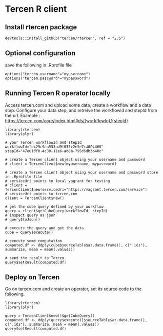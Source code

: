 # Tercen R client

## Install rtercen package

```
devtools::install_github("tercen/rtercen", ref = "2.5")
```

## Optional configuration
save the following in .Rprofile file
```
options("tercen.username"="myusername")
options("tercen.password"="mypassword")
```

## Running Tercen R operator locally

Access tercen.com and upload some data, create a workflow and a data step.
Configure your data step, and retreive the workflowId and stepId from the url.
Example : https://tercen.com/core/index.html#ds/{workflowId}/{stepId}

```
library(rtercen)
library(plyr)

# your Tercen workflowId and stepId
workflowId="ec25c9aa533ad9f655c2e5e7c4004460"
stepId="47e61df0-4c30-11e6-ad8a-795d6db3b40c"

# create a Tercen client object using your username and password
# client = TercenClient$new(myusername, mypassword)

# create a Tercen client object using your username and password store in .Rprofile file
# serviceUri points to local vagrant for testing
# client = TercenClient$new(serviceUri="https://vagrant.tercen.com/service")
# serviceUri points to tercen.com
client = TercenClient$new()

# get the cube query defined by your workflow
query = client$getCubeQuery(workflowId, stepId)
# inspect query as json
# query$toJson()

# execute the query and get the data
cube = query$execute()

# execute some computation
computed.df <- ddply(cube$sourceTable$as.data.frame(), c(".ids"), summarize, mean = mean(.values))
 
# send the result to Tercen
query$setResult(computed.df)

```

## Deploy on Tercen

Go on tercen.com and create an operator, set its source code to the following.

```
library(rtercen)
library(plyr)
  
query = TercenClient$new()$getCubeQuery()
computed.df <- ddply(query$execute()$sourceTable$as.data.frame(), c(".ids"), summarize, mean = mean(.values))
query$setResult(computed.df)

```
